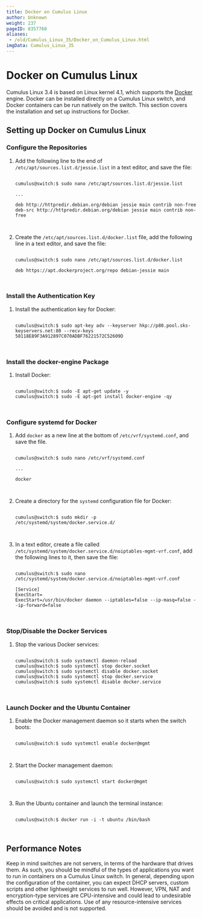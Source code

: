 ```yaml
---
title: Docker on Cumulus Linux
author: Unknown
weight: 237
pageID: 8357760
aliases:
 - /old/Cumulus_Linux_35/Docker_on_Cumulus_Linux.html
imgData: Cumulus_Linux_35
---
```

# Docker on Cumulus Linux

Cumulus Linux 3.4 is based on Linux kernel 4.1, which supports the
[Docker](https://www.docker.com/) engine. Docker can be installed
directly on a Cumulus Linux switch, and Docker containers can be run
natively on the switch. This section covers the installation and set up
instructions for Docker.

## Setting up Docker on Cumulus Linux

### Configure the Repositories

1.  Add the following line to the end of
    `/etc/apt/sources.list.d/jessie.list` in a text editor, and save the
    file:
    
    ``` 
                       
    cumulus@switch:$ sudo nano /etc/apt/sources.list.d/jessie.list
     
    ...
     
    deb http://httpredir.debian.org/debian jessie main contrib non-free
    deb-src http://httpredir.debian.org/debian jessie main contrib non-free
       
        
    ```

2.  Create the `/etc/apt/sources.list.d/docker.list` file, add the
    following line in a text editor, and save the file:
    
    ``` 
                       
    cumulus@switch:$ sudo nano /etc/apt/sources.list.d/docker.list
     
    deb https://apt.dockerproject.org/repo debian-jessie main
       
        
    ```

### Install the Authentication Key

1.  Install the authentication key for Docker:
    
    ``` 
                       
    cumulus@switch:$ sudo apt-key adv --keyserver hkp://p80.pool.sks-keyservers.net:80 --recv-keys 58118E89F3A912897C070ADBF76221572C52609D
       
        
    ```

### Install the docker-engine Package

1.  Install Docker:
    
    ``` 
                       
    cumulus@switch:$ sudo -E apt-get update -y
    cumulus@switch:$ sudo -E apt-get install docker-engine -qy
       
        
    ```

### Configure systemd for Docker

1.  Add `docker` as a new line at the bottom of `/etc/vrf/systemd.conf`,
    and save the file.
    
    ``` 
                       
    cumulus@switch:$ sudo nano /etc/vrf/systemd.conf
     
    ...
     
    docker
       
        
    ```

2.  Create a directory for the `systemd` configuration file for Docker:
    
    ``` 
                       
    cumulus@switch:$ sudo mkdir -p /etc/systemd/system/docker.service.d/
       
        
    ```

3.  In a text editor, create a file called
    `/etc/systemd/system/docker.service.d/noiptables-mgmt-vrf.conf`, add
    the following lines to it, then save the file:
    
    ``` 
                       
    cumulus@switch:$ sudo nano /etc/systemd/system/docker.service.d/noiptables-mgmt-vrf.conf
     
    [Service]
    ExecStart=
    ExecStart=/usr/bin/docker daemon --iptables=false --ip-masq=false --ip-forward=false
       
        
    ```

### Stop/Disable the Docker Services

1.  Stop the various Docker services:
    
    ``` 
                       
    cumulus@switch:$ sudo systemctl daemon-reload
    cumulus@switch:$ sudo systemctl stop docker.socket
    cumulus@switch:$ sudo systemctl disable docker.socket
    cumulus@switch:$ sudo systemctl stop docker.service
    cumulus@switch:$ sudo systemctl disable docker.service
       
        
    ```

### Launch Docker and the Ubuntu Container

1.  Enable the Docker management daemon so it starts when the switch
    boots:
    
    ``` 
                       
    cumulus@switch:$ sudo systemctl enable docker@mgmt
       
        
    ```

2.  Start the Docker management daemon:
    
    ``` 
                       
    cumulus@switch:$ sudo systemctl start docker@mgmt
       
        
    ```

3.  Run the Ubuntu container and launch the terminal instance:
    
    ``` 
                       
    cumulus@switch:$ docker run -i -t ubuntu /bin/bash
       
        
    ```

## Performance Notes

Keep in mind switches are not servers, in terms of the hardware that
drives them. As such, you should be mindful of the types of applications
you want to run in containers on a Cumulus Linux switch. In general,
depending upon the configuration of the container, you can expect DHCP
servers, custom scripts and other lightweight services to run well.
However, VPN, NAT and encryption-type services are CPU-intensive and
could lead to undesirable effects on critical applications. Use of any
resource-intensive services should be avoided and is not supported.
